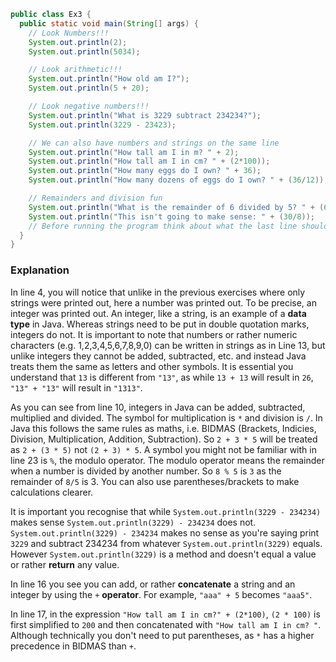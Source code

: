 ```java
public class Ex3 {
  public static void main(String[] args) {
    // Look Numbers!!!
    System.out.println(2);
    System.out.println(5034);

    // Look arithmetic!!!
    System.out.println("How old am I?");
    System.out.println(5 + 20);

    // Look negative numbers!!!
    System.out.println("What is 3229 subtract 234234?");
    System.out.println(3229 - 23423);

    // We can also have numbers and strings on the same line
    System.out.println("How tall am I in m? " + 2);
    System.out.println("How tall am I in cm? " + (2*100));
    System.out.println("How many eggs do I own? " + 36);
    System.out.println("How many dozens of eggs do I own? " + (36/12));

    // Remainders and division fun
    System.out.println("What is the remainder of 6 divided by 5? " + (6 % 5));
    System.out.println("This isn't going to make sense: " + (30/8));
    // Before running the program think about what the last line should print
  }
}
```

### Explanation
In line 4, you will notice that unlike in the previous exercises where only strings were printed out, here a number was printed out. To be precise, an integer was printed out. An integer, like a string, is an example of a **data type** in Java. Whereas strings need to be put in double quotation marks, integers do not. It is important to note that numbers or rather numeric characters (e.g. 1,2,3,4,5,6,7,8,9,0) can be written in strings as in Line 13, but unlike integers they cannot be added, subtracted, etc. and instead Java treats them the same as letters and other symbols. It is essential you understand that `13` is different from `"13"`, as while `13 + 13` will result in `26`, `"13" + "13"` will result in `"1313"`.
<br>

As you can see from line 10, integers in Java can be added, subtracted, multiplied and divided. The symbol for multiplication is `*` and division is `/`. In Java this follows the same rules as maths, i.e. BIDMAS (Brackets, Indicies, Division, Multiplication, Addition, Subtraction). So `2 + 3 * 5` will be treated as `2 + (3 * 5)` not `(2 + 3) * 5`. A symbol you might not be familiar with in line 23 is `%`, the modulo operator. The modulo operator means the remainder when a number is divided by another number. So `8 % 5` is `3` as the remainder of `8/5` is 3. You can also use parentheses/brackets to make calculations clearer.
<br>

It is important you recognise that while `System.out.println(3229 - 234234)` makes sense `System.out.println(3229) - 234234` does not.  `System.out.println(3229) - 234234` makes no sense as you're saying print `3229` and subtract 234234 from whatever `System.out.println(3229)` equals. However `System.out.println(3229)` is a method and doesn't equal a value or rather **return** any value.
<br>

In line 16 you see you can add, or rather **concatenate** a string and an integer by using the `+` **operator**. For example, `"aaa" + 5` becomes `"aaa5"`.
<br>

In line 17, in the expression `"How tall am I in cm?" + (2*100)`, `(2 * 100)` is first simplified to `200` and then concatenated with `"How tall am I in cm? "`. Although technically you don't need to put parentheses, as `*` has a higher precedence in BIDMAS than `+`.
